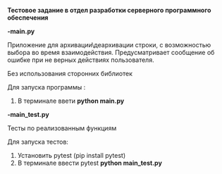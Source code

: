 **Тестовое задание в отдел разработки серверного программного обеспечения**


**-main.py**

Приложение для архивации\деархивации строки, с возможностью выбора во время взаимодействия. Предусматривает сообщение об ошибке при не верных действиях пользователя.

Без использования сторонних библиотек

Для запуска программы : 
1. В терминале ввети **python main.py**

**-main_test.py**

Тесты по реализованным функциям

Для запуска тестов:
1. Установить pytest (pip install pytest)
2. В терминале ввести pytest **python main_test.py**
